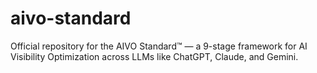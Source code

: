 # aivo-standard
Official repository for the AIVO Standard™ — a 9-stage framework for AI Visibility Optimization across LLMs like ChatGPT, Claude, and Gemini.
